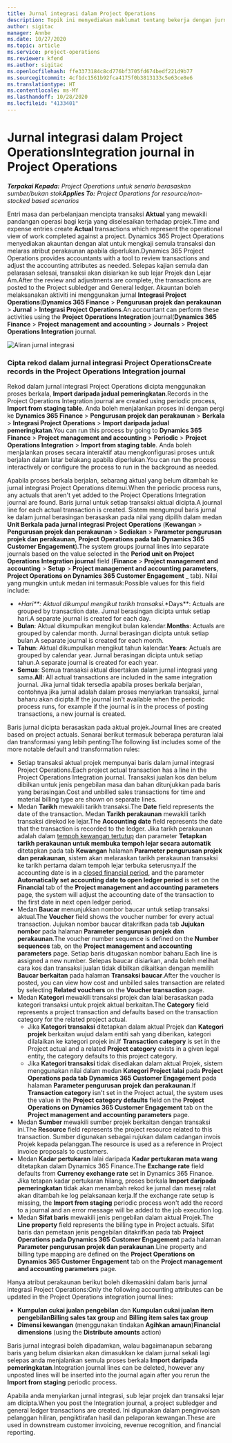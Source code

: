 ```yaml
---
title: Jurnal integrasi dalam Project Operations
description: Topik ini menyediakan maklumat tentang bekerja dengan jurnal integrasi dalam Project Operations.
author: sigitac
manager: Annbe
ms.date: 10/27/2020
ms.topic: article
ms.service: project-operations
ms.reviewer: kfend
ms.author: sigitac
ms.openlocfilehash: ffe3373184c8cd776bf3705fd674bedf221d9b77
ms.sourcegitcommit: 4cf1dc1561b92fca4175f0b3813133c5e63ce8e6
ms.translationtype: HT
ms.contentlocale: ms-MY
ms.lasthandoff: 10/28/2020
ms.locfileid: "4133401"
---
```

# <a name="integration-journal-in-project-operations"></a><span data-ttu-id="c94c3-103">Jurnal integrasi dalam Project Operations</span><span class="sxs-lookup"><span data-stu-id="c94c3-103">Integration journal in Project Operations</span></span>

<span data-ttu-id="c94c3-104">_**Terpakai Kepada:** Project Operations untuk senario berasaskan sumber/bukan stok_</span><span class="sxs-lookup"><span data-stu-id="c94c3-104">_**Applies To:** Project Operations for resource/non-stocked based scenarios_</span></span>

<span data-ttu-id="c94c3-105">Entri masa dan perbelanjaan mencipta transaksi **Aktual** yang mewakili pandangan operasi bagi kerja yang diselesaikan terhadap projek.</span><span class="sxs-lookup"><span data-stu-id="c94c3-105">Time and expense entries create **Actual** transactions which represent the operational view of work completed against a project.</span></span> <span data-ttu-id="c94c3-106">Dynamics 365 Project Operations menyediakan akauntan dengan alat untuk mengkaji semula transaksi dan melaras atribut perakaunan apabila diperlukan.</span><span class="sxs-lookup"><span data-stu-id="c94c3-106">Dynamics 365 Project Operations provides accountants with a tool to review transactions and adjust the accounting attributes as needed.</span></span> <span data-ttu-id="c94c3-107">Selepas kajian semula dan pelarasan selesai, transaksi akan disiarkan ke sub lejar Projek dan Lejar Am.</span><span class="sxs-lookup"><span data-stu-id="c94c3-107">After the review and adjustments are complete, the transactions are posted to the Project subledger and General ledger.</span></span> <span data-ttu-id="c94c3-108">Akauntan boleh melaksanakan aktiviti ini menggunakan jurnal **Integrasi Project Operations**(**Dynamics 365 Finance** > **Pengurusan projek dan perakaunan** > **Jurnal** > **Integrasi Project Operations**.</span><span class="sxs-lookup"><span data-stu-id="c94c3-108">An accountant can perform these activities using the **Project Operations Integration** journal(**Dynamics 365 Finance** > **Project management and accounting** > **Journals** > **Project Operations Integration** journal.</span></span>

![Aliran jurnal integrasi](./media/IntegrationJournal.png)

### <a name="create-records-in-the-project-operations-integration-journal"></a><span data-ttu-id="c94c3-110">Cipta rekod dalam jurnal integrasi Project Operations</span><span class="sxs-lookup"><span data-stu-id="c94c3-110">Create records in the Project Operations Integration journal</span></span>

<span data-ttu-id="c94c3-111">Rekod dalam jurnal integrasi Project Operations dicipta menggunakan proses berkala, **Import daripada jadual pemeringkatan**.</span><span class="sxs-lookup"><span data-stu-id="c94c3-111">Records in the Project Operations Integration journal are created using periodic process, **Import from staging table**.</span></span> <span data-ttu-id="c94c3-112">Anda boleh menjalankan proses ini dengan pergi ke **Dynamics 365 Finance** > **Pengurusan projek dan perakaunan** > **Berkala** > **Integrasi Project Operations** > **Import daripada jadual pemeringkatan**.</span><span class="sxs-lookup"><span data-stu-id="c94c3-112">You can run this process by going to **Dynamics 365 Finance** > **Project management and accounting** > **Periodic** > **Project Operations Integration** > **Import from staging table**.</span></span> <span data-ttu-id="c94c3-113">Anda boleh menjalankan proses secara interaktif atau mengkonfigurasi proses untuk berjalan dalam latar belakang apabila diperlukan.</span><span class="sxs-lookup"><span data-stu-id="c94c3-113">You can run the process interactively or configure the process to run in the background as needed.</span></span>

<span data-ttu-id="c94c3-114">Apabila proses berkala berjalan, sebarang aktual yang belum ditambah ke jurnal integrasi Project Operations ditemui.</span><span class="sxs-lookup"><span data-stu-id="c94c3-114">When the periodic process runs, any actuals that aren't yet added to the Project Operations Integration journal are found.</span></span> <span data-ttu-id="c94c3-115">Baris jurnal untuk setiap transaksi aktual dicipta.</span><span class="sxs-lookup"><span data-stu-id="c94c3-115">A journal line for each actual transaction is created.</span></span>
<span data-ttu-id="c94c3-116">Sistem mengumpul baris jurnal ke dalam jurnal berasingan berasaskan pada nilai yang dipilih dalam medan **Unit Berkala pada jurnal integrasi Project Operations** (**Kewangan** > **Pengurusan projek dan perakaunan** > **Sediakan** > **Parameter pengurusan projek dan perakaunan**, **Project Operations pada tab Dynamics 365 Customer Engagement**).</span><span class="sxs-lookup"><span data-stu-id="c94c3-116">The system groups journal lines into separate journals based on the value selected in the **Period unit on Project Operations Integration journal** field (**Finance** > **Project management and accounting** > **Setup** > **Project management and accounting parameters**, **Project Operations on Dynamics 365 Customer Engagement** _ tab).</span></span> <span data-ttu-id="c94c3-117">Nilai yang mungkin untuk medan ini termasuk:</span><span class="sxs-lookup"><span data-stu-id="c94c3-117">Possible values for this field include:</span></span>

  - <span data-ttu-id="c94c3-118">_\*Hari\*\*: Aktual dikumpul mengikut tarikh transaksi.</span><span class="sxs-lookup"><span data-stu-id="c94c3-118">_\*Days\*\*: Actuals are grouped by transaction date.</span></span> <span data-ttu-id="c94c3-119">Jurnal berasingan dicipta untuk setiap hari.</span><span class="sxs-lookup"><span data-stu-id="c94c3-119">A separate journal is created for each day.</span></span>
  - <span data-ttu-id="c94c3-120">**Bulan**: Aktual dikumpulkan mengikut bulan kalendar.</span><span class="sxs-lookup"><span data-stu-id="c94c3-120">**Months**: Actuals are grouped by calendar month.</span></span> <span data-ttu-id="c94c3-121">Jurnal berasingan dicipta untuk setiap bulan.</span><span class="sxs-lookup"><span data-stu-id="c94c3-121">A separate journal is created for each month.</span></span>
  - <span data-ttu-id="c94c3-122">**Tahun**: Aktual dikumpulkan mengikut tahun kalendar.</span><span class="sxs-lookup"><span data-stu-id="c94c3-122">**Years**: Actuals are grouped by calendar year.</span></span> <span data-ttu-id="c94c3-123">Jurnal berasingan dicipta untuk setiap tahun.</span><span class="sxs-lookup"><span data-stu-id="c94c3-123">A separate journal is created for each year.</span></span>
  - <span data-ttu-id="c94c3-124">**Semua**: Semua transaksi aktual disertakan dalam jurnal integrasi yang sama.</span><span class="sxs-lookup"><span data-stu-id="c94c3-124">**All**: All actual transactions are included in the same integration journal.</span></span> <span data-ttu-id="c94c3-125">Jika jurnal tidak tersedia apabila proses berkala berjalan, contohnya jika jurnal adalah dalam proses menyiarkan transaksi, jurnal baharu akan dicipta.</span><span class="sxs-lookup"><span data-stu-id="c94c3-125">If the journal isn't available when the periodic process runs, for example if the journal is in the process of posting transactions, a new journal is created.</span></span>

<span data-ttu-id="c94c3-126">Baris jurnal dicipta berasaskan pada aktual projek.</span><span class="sxs-lookup"><span data-stu-id="c94c3-126">Journal lines are created based on project actuals.</span></span> <span data-ttu-id="c94c3-127">Senarai berikut termasuk beberapa peraturan lalai dan transformasi yang lebih penting:</span><span class="sxs-lookup"><span data-stu-id="c94c3-127">The following list includes some of the more notable default and transformation rules:</span></span>

  - <span data-ttu-id="c94c3-128">Setiap transaksi aktual projek mempunyai baris dalam jurnal integrasi Project Operations.</span><span class="sxs-lookup"><span data-stu-id="c94c3-128">Each project actual transaction has a line in the Project Operations Integration journal.</span></span> <span data-ttu-id="c94c3-129">Transaksi jualan kos dan belum dibilkan untuk jenis pengebilan masa dan bahan ditunjukkan pada baris yang berasingan.</span><span class="sxs-lookup"><span data-stu-id="c94c3-129">Cost and unbilled sales transactions for time and material billing type are shown on separate lines.</span></span>
  - <span data-ttu-id="c94c3-130">Medan **Tarikh** mewakili tarikh transaksi.</span><span class="sxs-lookup"><span data-stu-id="c94c3-130">The **Date** field represents the date of the transaction.</span></span> <span data-ttu-id="c94c3-131">Medan **Tarikh perakaunan** mewakili tarikh transaksi direkod ke lejar.</span><span class="sxs-lookup"><span data-stu-id="c94c3-131">The **Accounting date** field represents the date that the transaction is recorded to the ledger.</span></span> <span data-ttu-id="c94c3-132">Jika tarikh perakaunan adalah dalam [tempoh kewangan tertutup](https://docs.microsoft.com/dynamics365/finance/general-ledger/close-general-ledger-at-period-end) dan parameter **Tetapkan tarikh perakaunan untuk membuka tempoh lejar secara automatik** ditetapkan pada tab **Kewangan** halaman **Parameter pengurusan projek dan perakaunan**, sistem akan melaraskan tarikh perakaunan transaksi ke tarikh pertama dalam tempoh lejar terbuka seterusnya.</span><span class="sxs-lookup"><span data-stu-id="c94c3-132">If the accounting date is in a [closed financial period](https://docs.microsoft.com/dynamics365/finance/general-ledger/close-general-ledger-at-period-end), and the parameter **Automatically set accounting date to open ledger period** is set on the **Financial** tab of the **Project management and accounting parameters** page, the system will adjust the accounting date of the transaction to the first date in next open ledger period.</span></span>
  - <span data-ttu-id="c94c3-133">Medan **Baucar** menunjukkan nombor baucar untuk setiap transaksi aktual.</span><span class="sxs-lookup"><span data-stu-id="c94c3-133">The **Voucher** field shows the voucher number for every actual transaction.</span></span> <span data-ttu-id="c94c3-134">Jujukan nombor baucar ditakrifkan pada tab **Jujukan nombor** pada halaman **Parameter pengurusan projek dan perakaunan**.</span><span class="sxs-lookup"><span data-stu-id="c94c3-134">The voucher number sequence is defined on the **Number sequences** tab, on the **Project management and accounting parameters** page.</span></span> <span data-ttu-id="c94c3-135">Setiap baris ditugaskan nombor baharu.</span><span class="sxs-lookup"><span data-stu-id="c94c3-135">Each line is assigned a new number.</span></span> <span data-ttu-id="c94c3-136">Selepas baucar disiarkan, anda boleh melihat cara kos dan transaksi jualan tidak dibilkan dikaitkan dengan memilih **Baucar berkaitan** pada halaman **Transaksi baucar**.</span><span class="sxs-lookup"><span data-stu-id="c94c3-136">After the voucher is posted, you can view how cost and unbilled sales transaction are related by selecting **Related vouchers** on the **Voucher transaction** page.</span></span>
  - <span data-ttu-id="c94c3-137">Medan **Kategori** mewakili transaksi projek dan lalai berasaskan pada kategori transaksi untuk projek aktual berkaitan.</span><span class="sxs-lookup"><span data-stu-id="c94c3-137">The **Category** field represents a project transaction and defaults based on the transaction category for the related project actual.</span></span>
    - <span data-ttu-id="c94c3-138">Jika **Kategori transaksi** ditetapkan dalam aktual Projek dan **Kategori projek** berkaitan wujud dalam entiti sah yang diberikan, kategori dilalaikan ke kategori projek ini.</span><span class="sxs-lookup"><span data-stu-id="c94c3-138">If **Transaction category** is set in the Project actual and a related **Project category** exists in a given legal entity, the category defaults to this project category.</span></span>
    - <span data-ttu-id="c94c3-139">Jika **Kategori transaksi** tidak disediakan dalam aktual Projek, sistem menggunakan nilai dalam medan **Kategori Project lalai** pada **Project Operations pada tab Dynamics 365 Customer Engagement** pada halaman **Parameter pengurusan projek dan perakaunan**.</span><span class="sxs-lookup"><span data-stu-id="c94c3-139">If **Transaction category** isn't set in the Project actual, the system uses the value in the **Project category defaults** field on the **Project Operations on Dynamics 365 Customer Engagement** tab on the **Project management and accounting parameters** page.</span></span>
  - <span data-ttu-id="c94c3-140">Medan **Sumber** mewakili sumber projek berkaitan dengan transaksi ini.</span><span class="sxs-lookup"><span data-stu-id="c94c3-140">The **Resource** field represents the project resource related to this transaction.</span></span> <span data-ttu-id="c94c3-141">Sumber digunakan sebagai rujukan dalam cadangan invois Projek kepada pelanggan.</span><span class="sxs-lookup"><span data-stu-id="c94c3-141">The resource is used as a reference in Project invoice proposals to customers.</span></span>
  - <span data-ttu-id="c94c3-142">Medan **Kadar pertukaran** lalai daripada **Kadar pertukaran mata wang** ditetapkan dalam Dynamics 365 Finance.</span><span class="sxs-lookup"><span data-stu-id="c94c3-142">The **Exchange rate** field defaults from **Currency exchange rate** set in Dynamics 365 Finance.</span></span> <span data-ttu-id="c94c3-143">Jika tetapan kadar pertukaran hilang, proses berkala **Import daripada pemeringkatan** tidak akan menambah rekod ke jurnal dan mesej ralat akan ditambah ke log pelaksanaan kerja.</span><span class="sxs-lookup"><span data-stu-id="c94c3-143">If the exchange rate setup is missing, the **Import from staging** periodic process won't add the record to a journal and an error message will be added to the job execution log.</span></span>
  - <span data-ttu-id="c94c3-144">Medan **Sifat baris** mewakili jenis pengebilan dalam aktual Projek.</span><span class="sxs-lookup"><span data-stu-id="c94c3-144">The **Line property** field represents the billing type in Project actuals.</span></span> <span data-ttu-id="c94c3-145">Sifat baris dan pemetaan jenis pengebilan ditakrifkan pada tab **Project Operations pada Dynamics 365 Customer Engagement** pada halaman **Parameter pengurusan projek dan perakaunan**.</span><span class="sxs-lookup"><span data-stu-id="c94c3-145">Line property and billing type mapping are defined on the **Project Operations on Dynamics 365 Customer Engagement** tab on the **Project management and accounting parameters** page.</span></span>

<span data-ttu-id="c94c3-146">Hanya atribut perakaunan berikut boleh dikemaskini dalam baris jurnal integrasi Project Operations:</span><span class="sxs-lookup"><span data-stu-id="c94c3-146">Only the following accounting attributes can be updated in the Project Operations integration journal lines:</span></span>

- <span data-ttu-id="c94c3-147">**Kumpulan cukai jualan pengebilan** dan **Kumpulan cukai jualan item pengebilan**</span><span class="sxs-lookup"><span data-stu-id="c94c3-147">**Billing sales tax group** and **Billing item sales tax group**</span></span>
- <span data-ttu-id="c94c3-148">**Dimensi kewangan** (menggunakan tindakan **Agihkan amaun**)</span><span class="sxs-lookup"><span data-stu-id="c94c3-148">**Financial dimensions** (using the **Distribute amounts** action)</span></span>

<span data-ttu-id="c94c3-149">Baris jurnal integrasi boleh dipadamkan, walau bagaimanapun sebarang baris yang belum disiarkan akan dimasukkan ke dalam jurnal sekali lagi selepas anda menjalankan semula proses berkala **Import daripada pemeringkatan**.</span><span class="sxs-lookup"><span data-stu-id="c94c3-149">Integration journal lines can be deleted, however any unposted lines will be inserted into the journal again after you rerun the **Import from staging** periodic process.</span></span>

<span data-ttu-id="c94c3-150">Apabila anda menyiarkan jurnal integrasi, sub lejar projek dan transaksi lejar am dicipta.</span><span class="sxs-lookup"><span data-stu-id="c94c3-150">When you post the Integration journal, a project subledger and general ledger transactions are created.</span></span> <span data-ttu-id="c94c3-151">Ini digunakan dalam penginvoisan pelanggan hiliran, pengiktirafan hasil dan pelaporan kewangan.</span><span class="sxs-lookup"><span data-stu-id="c94c3-151">These are used in downstream customer invoicing, revenue recognition, and financial reporting.</span></span>
